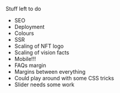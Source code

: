 Stuff left to do
- SEO 
- Deployment
- Colours
- SSR
- Scaling of NFT logo
- Scaling of vision facts
- Mobile!!!
- FAQs margin
- Margins between everything
- Could play around with some CSS tricks
- Slider needs some work